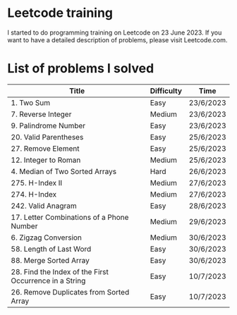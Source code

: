 # Leetcode training
I started to do programming training on Leetcode on 23 June 2023.
If you want to have a detailed description of  problems, please visit Leetcode.com.

# List of problems I solved
| Title  | Difficulty | Time |
| ------------- | ------------- | ------------- |
| 1. Two Sum  | Easy  | 23/6/2023 |
| 7. Reverse Integer  | Medium  | 23/6/2023 |
| 9. Palindrome Number  | Easy  | 23/6/2023 |
| 20. Valid Parentheses  | Easy  | 25/6/2023 |
| 27. Remove Element  | Easy  | 25/6/2023 |
| 12. Integer to Roman  | Medium  | 25/6/2023 |
| 4. Median of Two Sorted Arrays  | Hard  | 26/6/2023 |
| 275. H-Index II  | Medium  | 27/6/2023 |
| 274. H-Index  | Medium  | 27/6/2023 |
| 242. Valid Anagram  | Easy  | 28/6/2023 |
| 17. Letter Combinations of a Phone Number  | Medium  | 29/6/2023 |
| 6. Zigzag Conversion  | Medium  | 30/6/2023 |
| 58. Length of Last Word  | Easy  | 30/6/2023 |
| 88. Merge Sorted Array  | Easy  | 30/6/2023 |
| 28. Find the Index of the First Occurrence in a String  | Easy  | 10/7/2023 |
| 26. Remove Duplicates from Sorted Array  | Easy  | 10/7/2023 |
